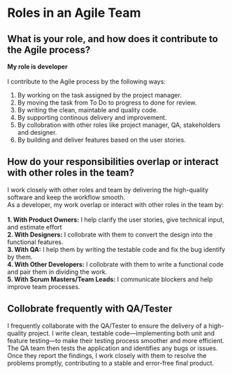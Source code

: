 # Roles in an Agile Team

## What is your role, and how does it contribute to the Agile process?
**My role is developer**<br><br>
I contribute to the Agile process by the following ways:<br>
1. By working on the task assigned by the project manager.
2. By moving the task from To Do to progress to done for review.
3. By writing the clean, maintable and quality code.
4. By supporting continous delivery and improvement.
5. By collobration with other roles like project manager, QA, stakeholders and designer.
6. By building and deliver features based on the user stories.

## How do your responsibilities overlap or interact with other roles in the team?
I work closely with other roles and team by delivering the high-quality software and keep the workflow smooth.<br>
As a developer, my work overlap or interact with other roles in the team by:<br><br>
**1. With Product Owners:** I help clarify the user stories, give technical input, and estimate effort<br>
**2. With Designers:** I collobrate with them to convert the design into the functional features.<br>
**3. With QA:** I help them by writing the testable code and fix the bug identify by them.<br>
**4. With Other Developers:** I collobrate with them to write a functional code and pair them in dividing the work.<br>
**5. With Scrum Masters/Team Leads:** I communicate blockers and help improve team processes.

## Collobrate frequently with QA/Tester
I frequently collaborate with the QA/Tester to ensure the delivery of a high-quality project. I write clean, testable code—implementing both unit and feature testing—to make their testing process smoother and more efficient. The QA team then tests the application and identifies any bugs or issues. Once they report the findings, I work closely with them to resolve the problems promptly, contributing to a stable and error-free final product.